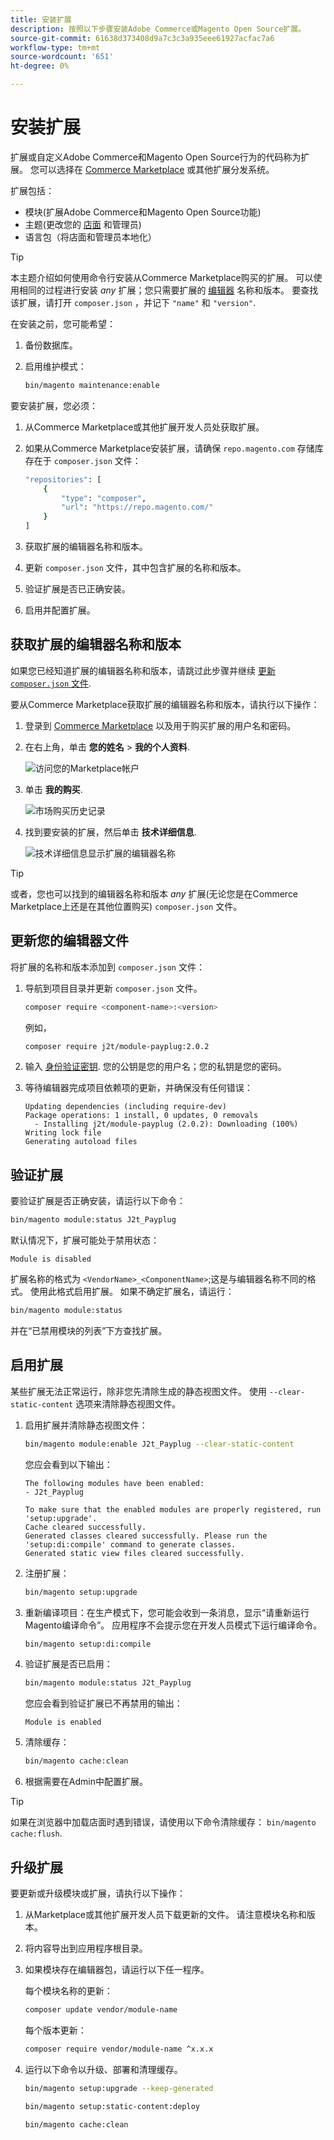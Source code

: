 ```yaml
---
title: 安装扩展
description: 按照以下步骤安装Adobe Commerce或Magento Open Source扩展。
source-git-commit: 61638d373408d9a7c3c3a935eee61927acfac7a6
workflow-type: tm+mt
source-wordcount: '651'
ht-degree: 0%

---
```



# 安装扩展

扩展或自定义Adobe Commerce和Magento Open Source行为的代码称为扩展。 您可以选择在 [Commerce Marketplace](https://marketplace.magento.com) 或其他扩展分发系统。

扩展包括：

- 模块(扩展Adobe Commerce和Magento Open Source功能)
- 主题(更改您的 [店面](https://glossary.magento.com/storefront) 和管理员)
- 语言包（将店面和管理员本地化）

>[!TIP]
>
>本主题介绍如何使用命令行安装从Commerce Marketplace购买的扩展。 可以使用相同的过程进行安装 _any_ 扩展；您只需要扩展的 [编辑器](https://glossary.magento.com/composer) 名称和版本。 要查找该扩展，请打开 `composer.json` ，并记下 `"name"` 和 `"version"`.

在安装之前，您可能希望：

1. 备份数据库。
1. 启用维护模式：

   ```bash
   bin/magento maintenance:enable
   ```

要安装扩展，您必须：

1. 从Commerce Marketplace或其他扩展开发人员处获取扩展。
1. 如果从Commerce Marketplace安装扩展，请确保 `repo.magento.com` 存储库存在于 `composer.json` 文件：

   ```bash
   "repositories": [
       {
           "type": "composer",
           "url": "https://repo.magento.com/"
       }
   ]
   ```

1. 获取扩展的编辑器名称和版本。
1. 更新 `composer.json` 文件，其中包含扩展的名称和版本。
1. 验证扩展是否已正确安装。
1. 启用并配置扩展。

## 获取扩展的编辑器名称和版本

如果您已经知道扩展的编辑器名称和版本，请跳过此步骤并继续 [更新 `composer.json` 文件](#update-your-composer-file).

要从Commerce Marketplace获取扩展的编辑器名称和版本，请执行以下操作：

1. 登录到 [Commerce Marketplace](https://marketplace.magento.com) 以及用于购买扩展的用户名和密码。

1. 在右上角，单击 **您的姓名** > **我的个人资料**.

   ![访问您的Marketplace帐户](../../assets/installation/marketplace-my-profile.png)

1. 单击 **我的购买**.

   ![市场购买历史记录](../../assets/installation//marketplace-my-purchases.png)

1. 找到要安装的扩展，然后单击 **技术详细信息**.

   ![技术详细信息显示扩展的编辑器名称](../../assets/installation/marketplace-extension-technical-details.png)

>[!TIP]
>
>或者，您也可以找到的编辑器名称和版本 _any_ 扩展(无论您是在Commerce Marketplace上还是在其他位置购买) `composer.json` 文件。

## 更新您的编辑器文件

将扩展的名称和版本添加到 `composer.json` 文件：

1. 导航到项目目录并更新 `composer.json` 文件。

   ```bash
   composer require <component-name>:<version>
   ```

   例如，

   ```bash
   composer require j2t/module-payplug:2.0.2
   ```

1. 输入 [身份验证密钥](../prerequisites/authentication-keys.md). 您的公钥是您的用户名；您的私钥是您的密码。

1. 等待编辑器完成项目依赖项的更新，并确保没有任何错误：

   ```terminal
   Updating dependencies (including require-dev)
   Package operations: 1 install, 0 updates, 0 removals
     - Installing j2t/module-payplug (2.0.2): Downloading (100%)
   Writing lock file
   Generating autoload files
   ```

## 验证扩展

要验证扩展是否正确安装，请运行以下命令：

```bash
bin/magento module:status J2t_Payplug
```

默认情况下，扩展可能处于禁用状态：

```terminal
Module is disabled
```

扩展名称的格式为 `<VendorName>_<ComponentName>`;这是与编辑器名称不同的格式。 使用此格式启用扩展。 如果不确定扩展名，请运行：

```bash
bin/magento module:status
```

并在“已禁用模块的列表”下方查找扩展。

## 启用扩展

某些扩展无法正常运行，除非您先清除生成的静态视图文件。 使用 `--clear-static-content` 选项来清除静态视图文件。

1. 启用扩展并清除静态视图文件：

   ```bash
   bin/magento module:enable J2t_Payplug --clear-static-content
   ```

   您应会看到以下输出：

   ```terminal
   The following modules have been enabled:
   - J2t_Payplug
   
   To make sure that the enabled modules are properly registered, run 'setup:upgrade'.
   Cache cleared successfully.
   Generated classes cleared successfully. Please run the 'setup:di:compile' command to generate classes.
   Generated static view files cleared successfully.
   ```

1. 注册扩展：

   ```bash
   bin/magento setup:upgrade
   ```

1. 重新编译项目：在生产模式下，您可能会收到一条消息，显示“请重新运行Magento编译命令”。 应用程序不会提示您在开发人员模式下运行编译命令。

   ```bash
   bin/magento setup:di:compile
   ```

1. 验证扩展是否已启用：

   ```bash
   bin/magento module:status J2t_Payplug
   ```

   您应会看到验证扩展已不再禁用的输出：

   ```terminal
   Module is enabled
   ```

1. 清除缓存：

   ```bash
   bin/magento cache:clean
   ```

1. 根据需要在Admin中配置扩展。

>[!TIP]
>
>如果在浏览器中加载店面时遇到错误，请使用以下命令清除缓存： `bin/magento cache:flush`.

## 升级扩展

要更新或升级模块或扩展，请执行以下操作：

1. 从Marketplace或其他扩展开发人员下载更新的文件。 请注意模块名称和版本。

1. 将内容导出到应用程序根目录。

1. 如果模块存在编辑器包，请运行以下任一程序。

   每个模块名称的更新：

   ```bash
   composer update vendor/module-name
   ```

   每个版本更新：

   ```bash
   composer require vendor/module-name ^x.x.x
   ```

1. 运行以下命令以升级、部署和清理缓存。

   ```bash
   bin/magento setup:upgrade --keep-generated
   ```

   ```bash
   bin/magento setup:static-content:deploy
   ```

   ```bash
   bin/magento cache:clean
   ```
